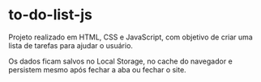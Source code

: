 # to-do-list-js

Projeto realizado em HTML, CSS e JavaScript, com objetivo de criar uma lista de tarefas para ajudar o usuário.

Os dados ficam salvos no Local Storage, no cache do navegador e persistem mesmo após fechar a aba ou fechar o site.
